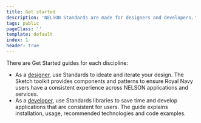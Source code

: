 ```yaml
---
title: Get started
description: 'NELSON Standards are made for designers and developers.'
tags: public
pageClass: ''
template: default
index: 1
header: true
---
```


There are Get Started guides for each discipline:

* As a [designer](/get-started/design), use Standards to ideate and iterate your design. The Sketch toolkit provides components and patterns to ensure Royal Navy users have a consistent experience across NELSON applications and services.
* As a [developer](/get-started/development), use Standards libraries to save time and develop applications that are consistent for users. The guide explains installation, usage, recommended technologies and code examples.
